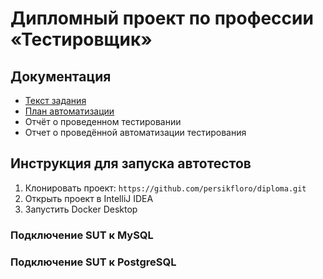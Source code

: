# Дипломный проект по профессии «Тестировщик» 
## Документация
* [Текст задания](https://github.com/netology-code/qa-diploma/blob/master/README.md)
* [План автоматизации](Plan.md)
* Отчёт о проведенном тестировании
* Отчет о проведённой автоматизации тестирования
## Инструкция для запуска автотестов
1. Клонировать проект: `https://github.com/persikfloro/diploma.git`
2. Открыть проект в IntelliJ IDEA
3. Запустить Docker Desktop
### Подключение SUT к MySQL

### Подключение SUT к PostgreSQL
